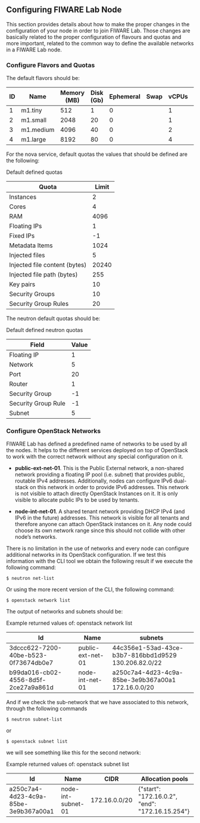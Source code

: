 ## Configuring FIWARE Lab Node

This section provides details about how to make the proper changes in
the configuration of your node in order to join FIWARE Lab. Those
changes are basically related to the proper configuration of flavours
and quotas and more important, related to the common way to define the
available networks in a FIWARE Lab node.

### Configure Flavors and Quotas

The default flavors should be:

| **ID** | **Name** | **Memory (MB)** | **Disk (Gb)** | **Ephemeral** | **Swap** | **vCPUs** | **RXTX Factor** | **Public** |
| --- | --- | --- | --- | --- | --- | --- | --- | --- | 
| 1 | m1.tiny | 512 | 1 | 0 | | 1 | 1.0 | True |
| 2 | m1.small | 2048 | 20 | 0 | | 1 | 1.0 | True |
| 3 | m1.medium| 4096 | 40 | 0 | | 2 | 1.0 | True |
| 4 | m1.large | 8192 | 80 | 0 | | 4 | 1.0 | True |

For the nova service, default quotas the values that should be defined
are the following:

Default defined quotas

| **Quota** | **Limit** |
| --- | --- |
| Instances | 2 |
| Cores | 4 |
| RAM | 4096 |
| Floating IPs | 1 |
| Fixed IPs | -1 |
| Metadata Items | 1024 |
| Injected files | 5 |
| Injected file content (bytes) | 20240 |
| Injected file path (bytes) | 255 |
| Key pairs | 10 |
| Security Groups | 10 |
| Security Group Rules | 20 |

The neutron default quotas should be:

Default defined neutron quotas

| **Field** | **Value** |
| --- | --- |
| Floating IP | 1 |
| Network | 5 |
| Port | 20 |
| Router | 1 |
| Security Group | -1 |
| Security Group Rule | -1 |
| Subnet | 5 |

### Configure OpenStack Networks

FIWARE Lab has defined a predefined name of networks to be used by all
the nodes. It helps to the different services deployed on top of
OpenStack to work with the correct network without any special
configuration on it.

- **public-ext-net-01**. This is the Public External network, a non-shared network 
    providing a
    floating IP pool (i.e. subnet) that provides public, routable IPv4
    addresses. Additionally, nodes can configure IPv6 dual-stack on this
    network in order to provide IPv6 addresses. This network is not
    visible to attach directly OpenStack Instances on it. It is only
    visible to allocate public IPs to be used by tenants.

- **node-int-net-01**. A shared tenant network providing DHCP IPv4 (and IPv6 in the future)
    addresses. This network is visible for all tenants and therefore
    anyone can attach OpenStack instances on it. Any node could choose its
    own network range since this should not collide with other node’s
    networks.

There is no limitation in the use of networks and every node can
configure additional networks in its OpenStack configuration. If we test
this information with the CLI tool we obtain the following result if we
execute the following command:

```
$ neutron net-list
```

Or using the more recent version of the CLI, the following command:

```
$ openstack network list
```

The output of networks and subnets should be:

Example returned values of: openstack network list


| Id | Name | subnets |
| --- | --- | --- |
| 3dccc622-7200-40be-b523-0f73674db0e7 | public-ext-net-01 | 44c356e1-53ad-43ce-b3b7-816bbd1d9529 130.206.82.0/22 |
| b99da016-cb02-4556-8d5f-2ce27a9a861d | node-int-net-01 | a250c7a4-4d23-4c9a-85be-3e9b367a00a1 172.16.0.0/20 |

And if we check the sub-network that we have associated to this network,
through the following commands

```
$ neutron subnet-list
```

or

```
$ openstack subnet list
```

we will see something like this for the second network:

Example returned values of: openstack subnet list


| Id | Name | CIDR | Allocation pools
| --- | --- | --- | --- |
| a250c7a4-4d23-4c9a-85be-3e9b367a00a1 | node-int-subnet-01 | 172.16.0.0/20 | {"start": "172.16.0.2", "end": "172.16.15.254"} |
